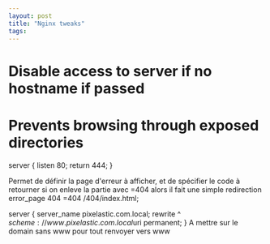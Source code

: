```yaml
---
layout: post
title: "Nginx tweaks"
tags:
---
```


  # Disable access to server if no hostname if passed
  # Prevents browsing through exposed directories
  server {
      listen      80;
      return      444;
  }


Permet de définir la page d'erreur à afficher, et de spécifier le code
à retourner
si on enleve la partie avec =404 alors il fait une simple redirection
  error_page  404 =404 /404/index.html;

server {
	server_name pixelastic.com.local;
	rewrite ^ $scheme://www.pixelastic.com.local$uri permanent;
}
A mettre sur le domain sans www pour tout renvoyer vers www




